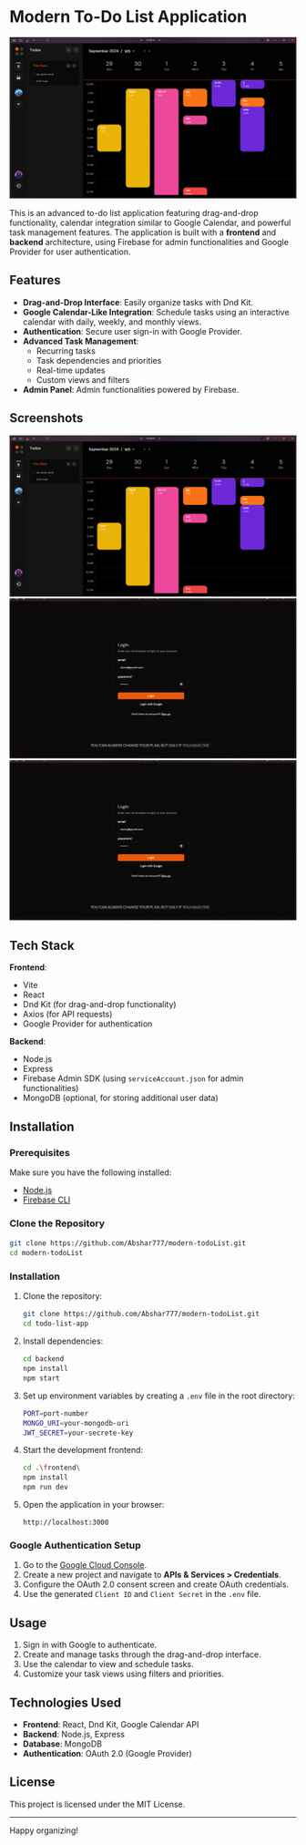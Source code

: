 # Modern To-Do List Application

![App Screenshot](./public/img/image.png)

This is an advanced to-do list application featuring drag-and-drop functionality, calendar integration similar to Google Calendar, and powerful task management features. The application is built with a **frontend** and **backend** architecture, using Firebase for admin functionalities and Google Provider for user authentication.

## Features

- **Drag-and-Drop Interface**: Easily organize tasks with Dnd Kit.
- **Google Calendar-Like Integration**: Schedule tasks using an interactive calendar with daily, weekly, and monthly views.
- **Authentication**: Secure user sign-in with Google Provider.
- **Advanced Task Management**:
  - Recurring tasks
  - Task dependencies and priorities
  - Real-time updates
  - Custom views and filters
- **Admin Panel**: Admin functionalities powered by Firebase.

## Screenshots

![App Preview](./public/img/image.png)
![Screenshot 1](./public/img/Screenshot%202024-10-17%20114920.png)
![Screenshot 2](./public/img/Screenshot%202024-10-17%20114920.png)


## Tech Stack

**Frontend**:
- Vite
- React
- Dnd Kit (for drag-and-drop functionality)
- Axios (for API requests)
- Google Provider for authentication

**Backend**:
- Node.js
- Express
- Firebase Admin SDK (using `serviceAccount.json` for admin functionalities)
- MongoDB (optional, for storing additional user data)

## Installation

### Prerequisites
Make sure you have the following installed:
- [Node.js](https://nodejs.org/)
- [Firebase CLI](https://firebase.google.com/docs/cli)

### Clone the Repository
```bash
git clone https://github.com/Abshar777/modern-todoList.git
cd modern-todoList
```

### Installation

1. Clone the repository:

    ```bash
    git clone https://github.com/Abshar777/modern-todoList.git
    cd todo-list-app
    ```

2. Install dependencies:

    ```bash
    cd backend
    npm install
    npm start
    ```

3. Set up environment variables by creating a `.env` file in the root directory:

    ```bash
    PORT=port-number
    MONGO_URI=your-mongodb-uri
    JWT_SECRET=your-secrete-key
    ```

4. Start the development frontend:

    ```bash
    cd .\frontend\
    npm install
    npm run dev
    ```

5. Open the application in your browser:

    ```
    http://localhost:3000
    ```

### Google Authentication Setup

1. Go to the [Google Cloud Console](https://console.cloud.google.com/).
2. Create a new project and navigate to **APIs & Services > Credentials**.
3. Configure the OAuth 2.0 consent screen and create OAuth credentials.
4. Use the generated `Client ID` and `Client Secret` in the `.env` file.

## Usage

1. Sign in with Google to authenticate.
2. Create and manage tasks through the drag-and-drop interface.
3. Use the calendar to view and schedule tasks.
4. Customize your task views using filters and priorities.

## Technologies Used

- **Frontend**: React, Dnd Kit, Google Calendar API
- **Backend**: Node.js, Express
- **Database**: MongoDB
- **Authentication**: OAuth 2.0 (Google Provider)

## License

This project is licensed under the MIT License.

---

Happy organizing!


